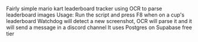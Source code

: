 Fairly simple mario kart leaderboard tracker using OCR to parse leaderboard images
Usage:
Run the script and press F8 when on a cup's leaderboard
Watchdog will detect a new screenshot, OCR will parse it and it will send a message in a discord channel
It uses Postgres on Supabase free tier
